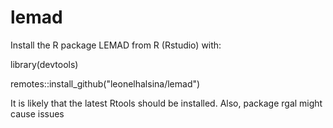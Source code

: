 # lemad
Install the R package LEMAD from R (Rstudio) with:

library(devtools)

remotes::install_github("leonelhalsina/lemad")

It is likely that the latest Rtools should be installed.
Also, package rgal might cause issues
